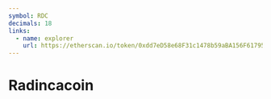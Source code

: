 ```yaml
---
symbol: RDC
decimals: 18
links:
  - name: explorer
    url: https://etherscan.io/token/0xdd7eD58e68F31c1478b59aBA156F61795EEb232a
---
```


# Radincacoin
